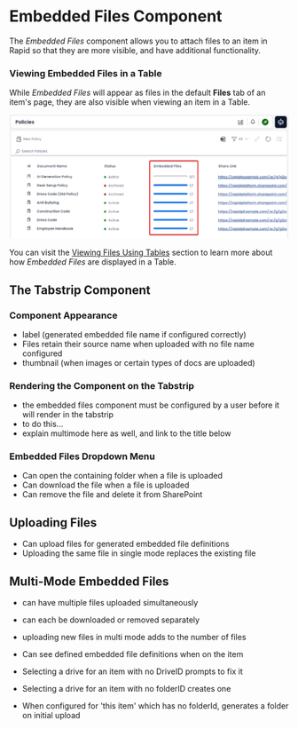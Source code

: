 # Embedded Files Component
The *Embedded Files* component allows you to attach files to an item in Rapid so that they are more visible, and have additional functionality.

### Viewing Embedded Files in a Table
While *Embedded Files* will appear as files in the default **Files** tab of an item's page, they are also visible when viewing an item in a Table. 

![A screenshot that demonstrates how embedded files appear as rows in a table. Each embedded file is added to a progress bar, to represent how many expected files have been uploaded to their respective containers in the embedded files tabstrip component.](<Embedded Files Table View.png>)

You can visit the <a href="https://rapiddocs.z8.web.core.windows.net/docs/Rapid/User%20Manual/Explorer/Tables%20and%20items/data-tables/viewing-dates-and-files-using-tables#viewing-file-data" target="_blank">Viewing Files Using Tables</a> section to learn more about how *Embedded Files* are displayed in a Table.

## The Tabstrip Component
### Component Appearance
- label (generated embedded file name if configured correctly)
- Files retain their source name when uploaded with no file name configured
- thumbnail (when images or certain types of docs are uploaded)

### Rendering the Component on the Tabstrip
- the embedded files component must be configured by a user before it will render in the tabstrip
- to do this...
- explain multimode here as well, and link to the title below

### Embedded Files Dropdown Menu
- Can open the containing folder when a file is uploaded
- Can download the file when a file is uploaded
- Can remove the file and delete it from SharePoint

## Uploading Files
- Can upload files for generated embedded file definitions
- Uploading the same file in single mode replaces the existing file

## Multi-Mode Embedded Files
- can have multiple files uploaded simultaneously
- can each be downloaded or removed separately
- uploading new files in multi mode adds to the number of files

- Can see defined embedded file definitions when on the item
- Selecting a drive for an item with no DriveID prompts to fix it
- Selecting a drive for an item with no folderID creates one
- When configured for 'this item' which has no folderId, generates a folder on initial upload